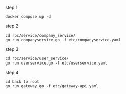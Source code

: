 step 1
```
docker compose up -d
```

step 2
```
cd rpc/service/company_service/
go run companyservice.go -f etc/companyservice.yaml
```

step 3
```
cd rpc/service/user_service/
go run userservice.go -f etc/userservice.yaml
```

step 4
```
cd back to root
go run gateway.go -f etc/gateway-api.yaml

```